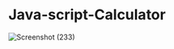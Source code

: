 # Java-script-Calculator
![Screenshot (233)](https://user-images.githubusercontent.com/58084456/146640350-0d0645a5-30d0-43b7-9878-84747bee9d74.png)
